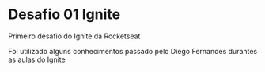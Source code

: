 # Desafio 01 Ignite
Primeiro desafio do Ignite da Rocketseat

Foi utilizado alguns conhecimentos passado pelo Diego Fernandes durantes as aulas do Ignite
